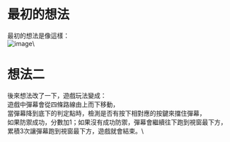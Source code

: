 # 最初的想法
最初的想法是像這樣：\
![image](https://user-images.githubusercontent.com/128204422/226085194-06ec1e75-92a1-48f0-8c45-2bdf363773ca.png)\
# 想法二
後來想法改了一下，遊戲玩法變成：\
遊戲中彈幕會從四條路線由上而下移動，\
當彈幕降到底下的判定點時，檢測是否有按下相對應的按鍵來擋住彈幕，\
如果防禦成功，分數加1；如果沒有成功防禦，彈幕會繼續往下跑到視窗最下方，\
累積3次讓彈幕跑到視窗最下方，遊戲就會結束。\
